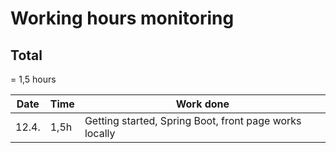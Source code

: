 # Working hours monitoring

## Total
= 1,5 hours

| Date  | Time | Work done |
|-------|------|-----------|
| 12.4. | 1,5h | Getting started, Spring Boot, front page works locally |